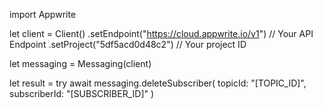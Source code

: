 import Appwrite

let client = Client()
    .setEndpoint("https://cloud.appwrite.io/v1") // Your API Endpoint
    .setProject("5df5acd0d48c2") // Your project ID

let messaging = Messaging(client)

let result = try await messaging.deleteSubscriber(
    topicId: "[TOPIC_ID]",
    subscriberId: "[SUBSCRIBER_ID]"
)

